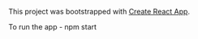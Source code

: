 This project was bootstrapped with [Create React App](https://github.com/facebookincubator/create-react-app).

To run the app - npm start
